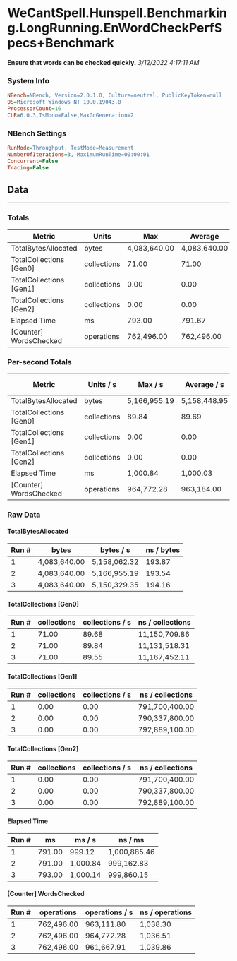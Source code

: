 ﻿# WeCantSpell.Hunspell.Benchmarking.LongRunning.EnWordCheckPerfSpecs+Benchmark
__Ensure that words can be checked quickly.__
_3/12/2022 4:17:11 AM_
### System Info
```ini
NBench=NBench, Version=2.0.1.0, Culture=neutral, PublicKeyToken=null
OS=Microsoft Windows NT 10.0.19043.0
ProcessorCount=16
CLR=6.0.3,IsMono=False,MaxGcGeneration=2
```

### NBench Settings
```ini
RunMode=Throughput, TestMode=Measurement
NumberOfIterations=3, MaximumRunTime=00:00:01
Concurrent=False
Tracing=False
```

## Data
-------------------

### Totals
|          Metric |           Units |             Max |         Average |             Min |          StdDev |
|---------------- |---------------- |---------------- |---------------- |---------------- |---------------- |
|TotalBytesAllocated |           bytes |    4,083,640.00 |    4,083,640.00 |    4,083,640.00 |            0.00 |
|TotalCollections [Gen0] |     collections |           71.00 |           71.00 |           71.00 |            0.00 |
|TotalCollections [Gen1] |     collections |            0.00 |            0.00 |            0.00 |            0.00 |
|TotalCollections [Gen2] |     collections |            0.00 |            0.00 |            0.00 |            0.00 |
|    Elapsed Time |              ms |          793.00 |          791.67 |          791.00 |            1.15 |
|[Counter] WordsChecked |      operations |      762,496.00 |      762,496.00 |      762,496.00 |            0.00 |

### Per-second Totals
|          Metric |       Units / s |         Max / s |     Average / s |         Min / s |      StdDev / s |
|---------------- |---------------- |---------------- |---------------- |---------------- |---------------- |
|TotalBytesAllocated |           bytes |    5,166,955.19 |    5,158,448.95 |    5,150,329.35 |        8,319.66 |
|TotalCollections [Gen0] |     collections |           89.84 |           89.69 |           89.55 |            0.14 |
|TotalCollections [Gen1] |     collections |            0.00 |            0.00 |            0.00 |            0.00 |
|TotalCollections [Gen2] |     collections |            0.00 |            0.00 |            0.00 |            0.00 |
|    Elapsed Time |              ms |        1,000.84 |        1,000.03 |          999.12 |            0.87 |
|[Counter] WordsChecked |      operations |      964,772.28 |      963,184.00 |      961,667.91 |        1,553.45 |

### Raw Data
#### TotalBytesAllocated
|           Run # |           bytes |       bytes / s |      ns / bytes |
|---------------- |---------------- |---------------- |---------------- |
|               1 |    4,083,640.00 |    5,158,062.32 |          193.87 |
|               2 |    4,083,640.00 |    5,166,955.19 |          193.54 |
|               3 |    4,083,640.00 |    5,150,329.35 |          194.16 |

#### TotalCollections [Gen0]
|           Run # |     collections | collections / s |ns / collections |
|---------------- |---------------- |---------------- |---------------- |
|               1 |           71.00 |           89.68 |   11,150,709.86 |
|               2 |           71.00 |           89.84 |   11,131,518.31 |
|               3 |           71.00 |           89.55 |   11,167,452.11 |

#### TotalCollections [Gen1]
|           Run # |     collections | collections / s |ns / collections |
|---------------- |---------------- |---------------- |---------------- |
|               1 |            0.00 |            0.00 |  791,700,400.00 |
|               2 |            0.00 |            0.00 |  790,337,800.00 |
|               3 |            0.00 |            0.00 |  792,889,100.00 |

#### TotalCollections [Gen2]
|           Run # |     collections | collections / s |ns / collections |
|---------------- |---------------- |---------------- |---------------- |
|               1 |            0.00 |            0.00 |  791,700,400.00 |
|               2 |            0.00 |            0.00 |  790,337,800.00 |
|               3 |            0.00 |            0.00 |  792,889,100.00 |

#### Elapsed Time
|           Run # |              ms |          ms / s |         ns / ms |
|---------------- |---------------- |---------------- |---------------- |
|               1 |          791.00 |          999.12 |    1,000,885.46 |
|               2 |          791.00 |        1,000.84 |      999,162.83 |
|               3 |          793.00 |        1,000.14 |      999,860.15 |

#### [Counter] WordsChecked
|           Run # |      operations |  operations / s | ns / operations |
|---------------- |---------------- |---------------- |---------------- |
|               1 |      762,496.00 |      963,111.80 |        1,038.30 |
|               2 |      762,496.00 |      964,772.28 |        1,036.51 |
|               3 |      762,496.00 |      961,667.91 |        1,039.86 |


